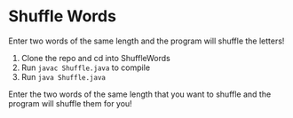 # Shuffle Words

Enter two words of the same length and the program will shuffle the letters!

1. Clone the repo and cd into ShuffleWords
2. Run `javac Shuffle.java` to compile
3. Run `java Shuffle.java` 

Enter the two words of the same length that you want to shuffle and the program will shuffle them for you!
